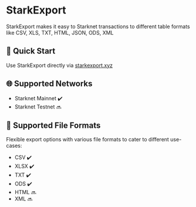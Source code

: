 # StarkExport
StarkExport makes it easy to Starknet transactions to different table formats like CSV, XLS, TXT, HTML, JSON, ODS, XML

## 🚀 Quick Start
Use StarkExport directly via [starkexport.xyz](https://starkexport.xyz)

## 🌐 Supported Networks
- Starknet Mainnet :heavy_check_mark:
- Starknet Testnet :soon:

## 📄 Supported File Formats

Flexible export options with various file formats to cater to different use-cases:
- CSV :heavy_check_mark:
- XLSX :heavy_check_mark:
- TXT :heavy_check_mark:
- ODS :heavy_check_mark:
- HTML :soon:
- XML :soon:

